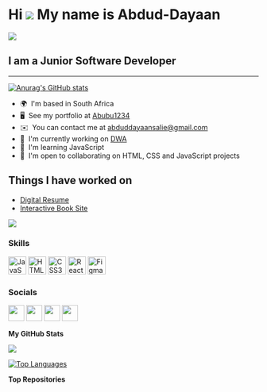 # Hi ![](https://user-images.githubusercontent.com/18350557/176309783-0785949b-9127-417c-8b55-ab5a4333674e.gif) My name is Abdud-Dayaan


![](https://tenor.com/view/hacker-pc-meme-matrix-codes-gif-16730883)
## I am a Junior Software Developer
--------------------------
[![Anurag's GitHub stats](https://github-readme-stats.vercel.app/api?username=Abubu1234)](https://github.com/anuraghazra/github-readme-stats)
* 🌍  I'm based in South Africa
* 🖥️  See my portfolio at [Abubu1234](http://https://github.com/Abubu1234)
* ✉️  You can contact me at [abduddayaansalie@gmail.com](mailto:abduddayaansalie@gmail.com)
* 🚀  I'm currently working on [DWA](http://https://github.com/Abubu1234/DWA)
* 🧠  I'm learning JavaScript
* 🤝  I'm open to collaborating on HTML, CSS and JavaScript projects

## Things I have worked on 
* [Digital Resume](https://github.com/Abubu1234/ABDSAL022_FTC2301_Group-Naeem_Abdud-DayaanSalie_ITW09)
* [Interactive Book Site](https://github.com/Abubu1234/ABDSAL022_FTC2301_Group-Naeem_Abdud-DayaanSalie_IWA19_Capstone)

<a href="https://www.twitch.tv/abubu123" target="_blank" rel="noreferrer"><img
src="https://img.shields.io/twitch/status/abubu123?logo=twitchsx&style=for-the-badge&color=0891b2&labelColor=1c1917&label=TWITCH+STATUS" /></a>

### Skills


<p align="left">
<a href="https://developer.mozilla.org/en-US/docs/Web/JavaScript" target="_blank" rel="noreferrer"><img src="https://raw.githubusercontent.com/danielcranney/readme-generator/main/public/icons/skills/javascript-colored.svg" width="36" height="36" alt="JavaScript" /></a>
<a href="https://developer.mozilla.org/en-US/docs/Glossary/HTML5" target="_blank" rel="noreferrer"><img src="https://raw.githubusercontent.com/danielcranney/readme-generator/main/public/icons/skills/html5-colored.svg" width="36" height="36" alt="HTML5" /></a>
<a href="https://www.w3.org/TR/CSS/#css" target="_blank" rel="noreferrer"><img src="https://raw.githubusercontent.com/danielcranney/readme-generator/main/public/icons/skills/css3-colored.svg" width="36" height="36" alt="CSS3" /></a>
<a href="https://reactjs.org/" target="_blank" rel="noreferrer"><img src="https://raw.githubusercontent.com/danielcranney/readme-generator/main/public/icons/skills/react-colored.svg" width="36" height="36" alt="React" /></a>
<a href="https://www.figma.com/" target="_blank" rel="noreferrer"><img src="https://raw.githubusercontent.com/danielcranney/readme-generator/main/public/icons/skills/figma-colored.svg" width="36" height="36" alt="Figma" /></a>
</p>


### Socials

<p align="left"> <a href="https://discord.com/users/ABUBUBER#0332" target="_blank" rel="noreferrer"><img src="https://raw.githubusercontent.com/danielcranney/readme-generator/main/public/icons/socials/discord.svg" width="32" height="32" /></a> <a href="https://www.github.com/Abubu1234" target="_blank" rel="noreferrer"><img src="https://raw.githubusercontent.com/danielcranney/readme-generator/main/public/icons/socials/github.svg" width="32" height="32" /></a> <a href="https://www.linkedin.com/in/abdud-dayaan-salie-2a641a217" target="_blank" rel="noreferrer"><img src="https://raw.githubusercontent.com/danielcranney/readme-generator/main/public/icons/socials/linkedin.svg" width="32" height="32" /></a> <a href="https://www.twitch.tv/abubu123" target="_blank" rel="noreferrer"><img src="https://raw.githubusercontent.com/danielcranney/readme-generator/main/public/icons/socials/twitch.svg" width="32" height="32" /></a></p>

<b>My GitHub Stats</b>

<a href="http://www.github.com/Abubu1234"><img src="https://github-readme-streak-stats.herokuapp.com/?user=Abubu1234&stroke=ffffff&background=1c1917&ring=0891b2&fire=0891b2&currStreakNum=ffffff&currStreakLabel=0891b2&sideNums=ffffff&sideLabels=ffffff&dates=ffffff&hide_border=true" /></a>

<a href="https://github.com/Abubu1234" align="left"><img src="https://github-readme-stats.vercel.app/api/top-langs/?username=Abubu1234&langs_count=10&title_color=0891b2&text_color=ffffff&icon_color=0891b2&bg_color=1c1917&hide_border=true&locale=en&custom_title=Top%20%Languages" alt="Top Languages" /></a>

<b>Top Repositories</b>

<div width="100%" align="center"></div><br /><br /><br /><br /><br /><br /><br />
